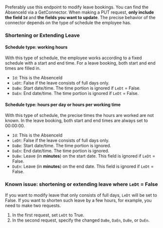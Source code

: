 Preferably use this endpoint to modify leave bookings. You can find the AbsenceId via a GetConnector.
When making a PUT request, **only include the field `Id`** and **the fields you want to update**. The precise behavior of the connector depends on the type of schedule the employee has.

### Shortening or Extending Leave

#### Schedule type: working hours

With this type of schedule, the employee works according to a fixed schedule with a start and end time. For a leave booking, both start and end times are filled in.

- `Id`: This is the AbsenceId
- `LeDt`: False if the leave consists of full days only.
- `DaBe`: Start date/time. The time portion is ignored if `LeDt` = False.
- `DaEn`: End date/time. The time portion is ignored if `LeDt` = False.

#### Schedule type: hours per day or hours per working time

With this type of schedule, the precise times the hours are worked are not known. In the leave booking, both start and end times are always set to 00:00:00.

- `Id`: This is the AbsenceId
- `LeDt`: False if the leave consists of full days only.
- `DaBe`: Start date/time. The time portion is ignored.
- `DaEn`: End date/time. The time portion is ignored.
- `DuBe`: Leave (in **minutes**) on the start date. This field is ignored if `LeDt` = False.
- `DuEn`: Leave (in **minutes**) on the end date. This field is ignored if `LeDt` = False.

### Known issue: shortening or extending leave where `LeDt` = False

If you want to modify leave that only consists of full days, `LeDt` will be set to False.
If you want to shorten such leave by a few hours, for example, you need to make two requests.

1. In the first request, set `LeDt` to True.
2. In the second request, specify the changed `DaBe`, `DaEn`, `DuBe`, or `DuEn`.

